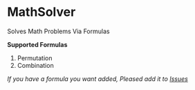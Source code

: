 # MathSolver

Solves Math Problems Via Formulas

**Supported Formulas**
1. Permutation
2. Combination

_If you have a formula you want added, Pleased add it to [Issues](https://github.com/Ba1t3rs/MathSolver/issues)_
